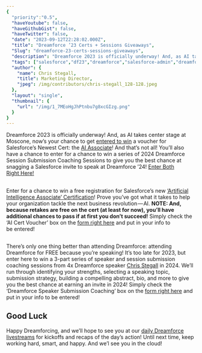 ```yaml
---
{
  "priority":"0.5",
  "haveYoutube": false,
  "haveGithubGist": false,
  "haveTwitter": false,
  "date": "2023-09-12T22:28:02.000Z",
  "title": "Dreamforce ’23 Certs + Sessions Giveaways",
  "Slug": "dreamforce-23-certs-sessions-giveaways",
  "description": "Dreamforce 2023 is officially underway! And, as AI takes center stage at Moscone, now’s your chance to get <a href="https://cloud.news.mambomerge.app/DF23_AI">entered to win</a> a voucher for Salesforce’s Newest Cert: the <a href="https://trailhead.salesforce.com/en/credentials/aiassociate">AI Associate</a>!.",
  "tags": ["salesforce","df23","dreamforce","salesforce-admin","dreamforce-2023"],
  "author": {
    "name": Chris Stegall,
    "title": Marketing Director,
    "jpeg": /img/contributors/chris-stegall_128-128.jpeg
  },
  "layout": "single",
  "thumbnail": {
    "url": "/img/1_7MEoHgJhPtnbu7g8xcGIzg.png"
  }
}
---
```

Dreamforce 2023 is officially underway! And, as AI takes center stage at Moscone, now’s your chance to get [entered to win](https://cloud.news.mambomerge.app/DF23_AI) a voucher for Salesforce’s Newest Cert: the [AI Associate](https://trailhead.salesforce.com/en/credentials/aiassociate)!
And that’s not all! You’ll also have a chance to enter for a chance to win a series of 2024 Dreamforce Session Submission Coaching Sessions to give you the best chance at snagging a Salesforce invite to speak at Dreamforce ’24!
[Enter Both Right Here!](https://cloud.news.mambomerge.app/DF23_AI)

## 

Enter for a chance to win a free registration for Salesforce’s new [‘Artificial Intelligence Associate’ Certification](https://trailhead.salesforce.com/en/credentials/aiassociate)!
Prove you’ve got what it takes to help your organization tackle the next business revolution — AI.
**NOTE: And, because retakes are free on the cert (at least for now), you’ll have additional chances to pass if at first you don’t succeed!**
Simply check the ‘AI Cert Voucher’ box on the [form right here](https://cloud.news.mambomerge.app/DF23_AI) and put in your info to be entered!

## 

There’s only one thing better than attending Dreamforce: attending Dreamforce for FREE because you’re speaking!
It’s too late for 2023, but enter here to win a 3-part series of speaker and session submission coaching sessions from 4x Dreamforce speaker [Chris Stegall](https://www.salesforce.com/trailblazer/profile) in 2024.
We’ll run through identifying your strengths, selecting a speaking topic, submission strategy, building a compelling abstract, bio, and more to give you the best chance at earning an invite in 2024!
Simply check the ‘Dreamforce Speaker Submission Coaching’ box on the [form right here](https://cloud.news.mambomerge.app/DF23_AI) and put in your info to be entered!

## Good Luck

Happy Dreamforcing, and we’ll hope to see you at our [daily Dreamforce livestreams](https://www.youtube.com/@MKPartners/streams) for kickoffs and recaps of the day’s action!
Until next time, keep working hard, smart, and happy. And we’l see you in the cloud!
